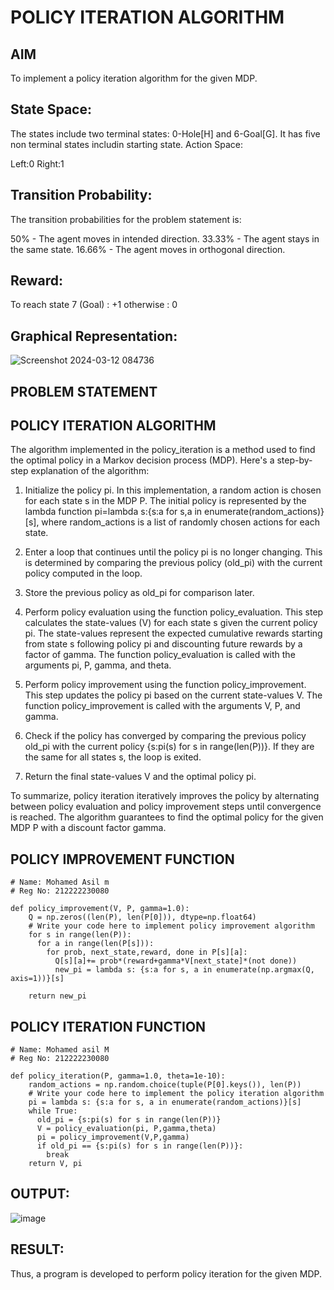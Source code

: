 # POLICY ITERATION ALGORITHM

## AIM
To implement a policy iteration algorithm for the given MDP.

## State Space:

The states include two terminal states: 0-Hole[H] and 6-Goal[G]. It has five non terminal states includin starting state.
Action Space:

  Left:0
  Right:1

## Transition Probability:

The transition probabilities for the problem statement is:

  50% - The agent moves in intended direction.
  33.33% - The agent stays in the same state.
  16.66% - The agent moves in orthogonal direction.

## Reward:
To reach state 7 (Goal) : +1 otherwise : 0

## Graphical Representation:

![Screenshot 2024-03-12 084736](https://github.com/Anas536/policy-iteration-algorithm/assets/139841834/aa68b254-7ce6-4046-9d25-6392f0132492)


## PROBLEM STATEMENT


## POLICY ITERATION ALGORITHM
The algorithm implemented in the policy_iteration is a method used to find the optimal policy in a Markov decision process (MDP). Here's a step-by-step explanation of the algorithm:

  1. Initialize the policy pi. In this implementation, a random action is chosen for each state s in the MDP P. The initial policy is represented by the lambda function pi=lambda s:{s:a for s,a in enumerate(random_actions)}[s], where random_actions is a list of randomly chosen actions for each state.

  2. Enter a loop that continues until the policy pi is no longer changing. This is determined by comparing the previous policy (old_pi) with the current policy computed in the loop.

  3. Store the previous policy as old_pi for comparison later.

  4. Perform policy evaluation using the function policy_evaluation. This step calculates the state-values (V) for each state s given the current policy pi. The state-values represent the expected cumulative rewards starting from state s following policy pi and discounting future rewards by a factor of gamma. The function policy_evaluation is called with the arguments pi, P, gamma, and theta.

  5. Perform policy improvement using the function policy_improvement. This step updates the policy pi based on the current state-values V. The function policy_improvement is called with the arguments V, P, and gamma.

  6. Check if the policy has converged by comparing the previous policy old_pi with the current policy {s:pi(s) for s in range(len(P))}. If they are the same for all states s, the loop is exited.

  7. Return the final state-values V and the optimal policy pi.

To summarize, policy iteration iteratively improves the policy by alternating between policy evaluation and policy improvement steps until convergence is reached. The algorithm guarantees to find the optimal policy for the given MDP P with a discount factor gamma.
## POLICY IMPROVEMENT FUNCTION
```
# Name: Mohamed Asil m
# Reg No: 212222230080

def policy_improvement(V, P, gamma=1.0):
    Q = np.zeros((len(P), len(P[0])), dtype=np.float64)
    # Write your code here to implement policy improvement algorithm
    for s in range(len(P)):
      for a in range(len(P[s])):
        for prob, next_state,reward, done in P[s][a]:
          Q[s][a]+= prob*(reward+gamma*V[next_state]*(not done))
          new_pi = lambda s: {s:a for s, a in enumerate(np.argmax(Q, axis=1))}[s]

    return new_pi
```

## POLICY ITERATION FUNCTION
```
# Name: Mohamed asil M
# Reg No: 212222230080

def policy_iteration(P, gamma=1.0, theta=1e-10):
    random_actions = np.random.choice(tuple(P[0].keys()), len(P))
    # Write your code here to implement the policy iteration algorithm
    pi = lambda s: {s:a for s, a in enumerate(random_actions)}[s]
    while True:
      old_pi = {s:pi(s) for s in range(len(P))}
      V = policy_evaluation(pi, P,gamma,theta)
      pi = policy_improvement(V,P,gamma)
      if old_pi == {s:pi(s) for s in range(len(P))}:
        break
    return V, pi
```

## OUTPUT:

![image](https://github.com/Asilsathik/policy-iteration-algorithm/assets/119476247/237781ec-2459-480b-bf31-58d9e669a48e)


## RESULT:

Thus, a program is developed to perform policy iteration for the given MDP.
